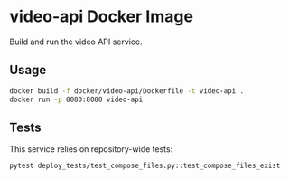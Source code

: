 # video-api Docker Image

Build and run the video API service.

## Usage

```bash
docker build -f docker/video-api/Dockerfile -t video-api .
docker run -p 8080:8080 video-api
```

## Tests

This service relies on repository-wide tests:

```bash
pytest deploy_tests/test_compose_files.py::test_compose_files_exist
```
